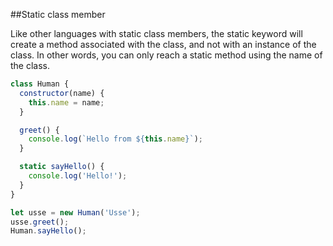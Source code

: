 ##Static class member

Like other languages with static class members, the static keyword will create a method associated with the class, and not with an instance of the class. In other words, you can only reach a static method using the name of the class.



```js
class Human {
  constructor(name) {
    this.name = name;
  }

  greet() {
    console.log(`Hello from ${this.name}`);
  }

  static sayHello() {
    console.log('Hello!');
  }
}

let usse = new Human('Usse');
usse.greet();
Human.sayHello();

```